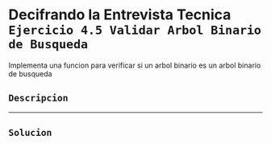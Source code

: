 # Decifrando la Entrevista Tecnica `Ejercicio 4.5 Validar Arbol Binario de Busqueda`

Implementa una funcion para verificar si un arbol binario es un arbol binario de busqueda 

## `Descripcion`

---

## `Solucion`
